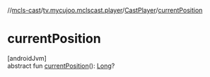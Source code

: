 //[mcls-cast](../../../index.md)/[tv.mycujoo.mclscast.player](../index.md)/[CastPlayer](index.md)/[currentPosition](current-position.md)

# currentPosition

[androidJvm]\
abstract fun [currentPosition](current-position.md)(): [Long](https://kotlinlang.org/api/latest/jvm/stdlib/kotlin/-long/index.html)?
